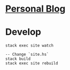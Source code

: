 # [Personal Blog](swtpain.github.io)

# Develop
```
stack exec site watch

-- Change `site.hs`
stack build
stack exec site rebuild
```
